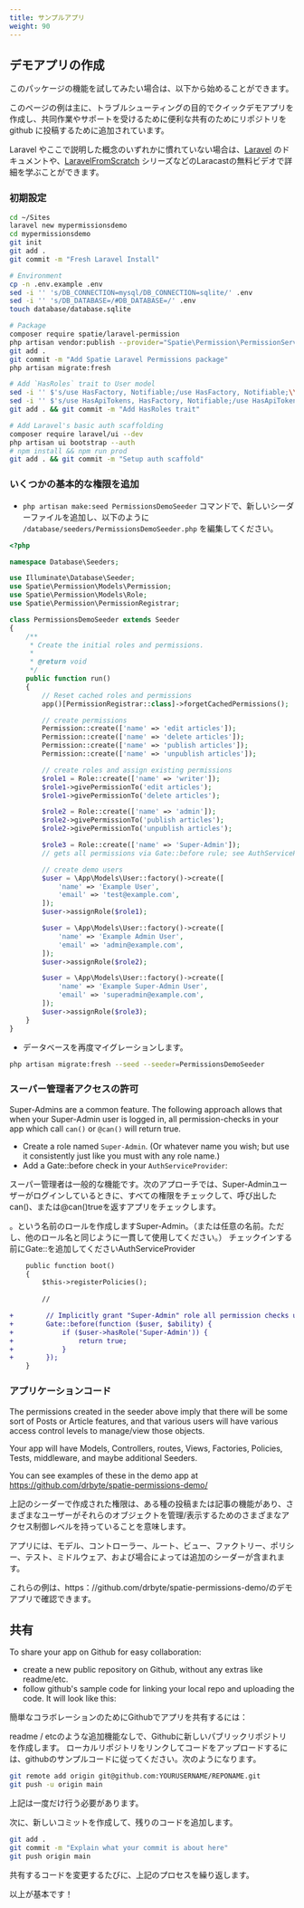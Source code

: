 ```yaml
---
title: サンプルアプリ
weight: 90
---
```


## デモアプリの作成

<!-- If you want to just try out the features of this package you can get started with the following. -->

<!-- The examples on this page are primarily added for assistance in creating a quick demo app for troubleshooting purposes, to post the repo on github for convenient sharing to collaborate or get support. -->

<!-- If you're new to Laravel or to any of the concepts mentioned here, you can learn more in the [Laravel documentation](https://laravel.com/docs/) and in the free videos at Laracasts such as with the [Laravel From Scratch series](https://laracasts.com/series/laravel-6-from-scratch/). -->

このパッケージの機能を試してみたい場合は、以下から始めることができます。

このページの例は主に、トラブルシューティングの目的でクイックデモアプリを作成し、共同作業やサポートを受けるために便利な共有のためにリポジトリを github に投稿するために追加されています。

Laravel やここで説明した概念のいずれかに慣れていない場合は、[Laravel](https://laravel.com/docs/) のドキュメントや、[LaravelFromScratch](https://laracasts.com/series/laravel-6-from-scratch/) シリーズなどのLaracastの無料ビデオで詳細を学ぶことができます。

### 初期設定

```sh
cd ~/Sites
laravel new mypermissionsdemo
cd mypermissionsdemo
git init
git add .
git commit -m "Fresh Laravel Install"

# Environment
cp -n .env.example .env
sed -i '' 's/DB_CONNECTION=mysql/DB_CONNECTION=sqlite/' .env
sed -i '' 's/DB_DATABASE=/#DB_DATABASE=/' .env
touch database/database.sqlite

# Package
composer require spatie/laravel-permission
php artisan vendor:publish --provider="Spatie\Permission\PermissionServiceProvider"
git add .
git commit -m "Add Spatie Laravel Permissions package"
php artisan migrate:fresh

# Add `HasRoles` trait to User model
sed -i '' $'s/use HasFactory, Notifiable;/use HasFactory, Notifiable;\\\n    use \\\\Spatie\\\\Permission\\\\Traits\\\\HasRoles;/' app/Models/User.php
sed -i '' $'s/use HasApiTokens, HasFactory, Notifiable;/use HasApiTokens, HasFactory, Notifiable;\\\n    use \\\\Spatie\\\\Permission\\\\Traits\\\\HasRoles;/' app/Models/User.php
git add . && git commit -m "Add HasRoles trait"

# Add Laravel's basic auth scaffolding
composer require laravel/ui --dev
php artisan ui bootstrap --auth
# npm install && npm run prod
git add . && git commit -m "Setup auth scaffold"
```

### いくつかの基本的な権限を追加

<!-- - Add a new file, `/database/seeders/PermissionsDemoSeeder.php` such as the following (You could create it with `php artisan make:seed` and then edit the file accordingly): -->

- `php artisan make:seed PermissionsDemoSeeder` コマンドで、新しいシーダーファイルを追加し、以下のように `/database/seeders/PermissionsDemoSeeder.php` を編集してください。

```php
<?php

namespace Database\Seeders;

use Illuminate\Database\Seeder;
use Spatie\Permission\Models\Permission;
use Spatie\Permission\Models\Role;
use Spatie\Permission\PermissionRegistrar;

class PermissionsDemoSeeder extends Seeder
{
    /**
     * Create the initial roles and permissions.
     *
     * @return void
     */
    public function run()
    {
        // Reset cached roles and permissions
        app()[PermissionRegistrar::class]->forgetCachedPermissions();

        // create permissions
        Permission::create(['name' => 'edit articles']);
        Permission::create(['name' => 'delete articles']);
        Permission::create(['name' => 'publish articles']);
        Permission::create(['name' => 'unpublish articles']);

        // create roles and assign existing permissions
        $role1 = Role::create(['name' => 'writer']);
        $role1->givePermissionTo('edit articles');
        $role1->givePermissionTo('delete articles');

        $role2 = Role::create(['name' => 'admin']);
        $role2->givePermissionTo('publish articles');
        $role2->givePermissionTo('unpublish articles');

        $role3 = Role::create(['name' => 'Super-Admin']);
        // gets all permissions via Gate::before rule; see AuthServiceProvider

        // create demo users
        $user = \App\Models\User::factory()->create([
            'name' => 'Example User',
            'email' => 'test@example.com',
        ]);
        $user->assignRole($role1);

        $user = \App\Models\User::factory()->create([
            'name' => 'Example Admin User',
            'email' => 'admin@example.com',
        ]);
        $user->assignRole($role2);

        $user = \App\Models\User::factory()->create([
            'name' => 'Example Super-Admin User',
            'email' => 'superadmin@example.com',
        ]);
        $user->assignRole($role3);
    }
}

```

- データベースを再度マイグレーションします。

```sh
php artisan migrate:fresh --seed --seeder=PermissionsDemoSeeder
```

### スーパー管理者アクセスの許可

Super-Admins are a common feature. The following approach allows that when your Super-Admin user is logged in, all permission-checks in your app which call `can()` or `@can()` will return true.

- Create a role named `Super-Admin`. (Or whatever name you wish; but use it consistently just like you must with any role name.)
- Add a Gate::before check in your `AuthServiceProvider`:

スーパー管理者は一般的な機能です。次のアプローチでは、Super-Adminユーザーがログインしているときに、すべての権限をチェックして、呼び出したcan()、または@can()trueを返すアプリをチェックします。

。という名前のロールを作成しますSuper-Admin。（または任意の名前。ただし、他のロール名と同じように一貫して使用してください。）
チェックインする前にGate::を追加してくださいAuthServiceProvider

```diff
    public function boot()
    {
        $this->registerPolicies();
        
        //

+        // Implicitly grant "Super-Admin" role all permission checks using can()
+        Gate::before(function ($user, $ability) {
+            if ($user->hasRole('Super-Admin')) {
+                return true;
+            }
+        });
    }
```

### アプリケーションコード

The permissions created in the seeder above imply that there will be some sort of Posts or Article features, and that various users will have various access control levels to manage/view those objects.

Your app will have Models, Controllers, routes, Views, Factories, Policies, Tests, middleware, and maybe additional Seeders.

You can see examples of these in the demo app at <https://github.com/drbyte/spatie-permissions-demo/>

上記のシーダーで作成された権限は、ある種の投稿または記事の機能があり、さまざまなユーザーがそれらのオブジェクトを管理/表示するためのさまざまなアクセス制御レベルを持っていることを意味します。

アプリには、モデル、コントローラー、ルート、ビュー、ファクトリー、ポリシー、テスト、ミドルウェア、および場合によっては追加のシーダーが含まれます。

これらの例は、https：//github.com/drbyte/spatie-permissions-demo/のデモアプリで確認できます。

## 共有

To share your app on Github for easy collaboration:

- create a new public repository on Github, without any extras like readme/etc.
- follow github's sample code for linking your local repo and uploading the code. It will look like this:

簡単なコラボレーションのためにGithubでアプリを共有するには：

readme / etcのような追加機能なしで、Githubに新しいパブリックリポジトリを作成します。
ローカルリポジトリをリンクしてコードをアップロードするには、githubのサンプルコードに従ってください。次のようになります。

```sh
git remote add origin git@github.com:YOURUSERNAME/REPONAME.git
git push -u origin main
```

<!-- The above only needs to be done once. -->

上記は一度だけ行う必要があります。

<!-- - then add the rest of your code by making new commits: -->

次に、新しいコミットを作成して、残りのコードを追加します。

```sh
git add .
git commit -m "Explain what your commit is about here"
git push origin main
```

<!-- Repeat the above process whenever you change code that you want to share. -->

<!-- Those are the basics! -->

共有するコードを変更するたびに、上記のプロセスを繰り返します。

以上が基本です！
